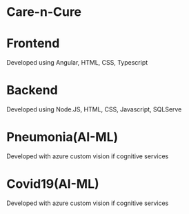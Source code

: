 # Care-n-Cure

# Frontend 
Developed using Angular, HTML, CSS, Typescript

# Backend
Developed using Node.JS, HTML, CSS, Javascript, SQLServe

# Pneumonia(AI-ML)
Developed with azure custom vision if cognitive services

# Covid19(AI-ML)
Developed with azure custom vision if cognitive services
